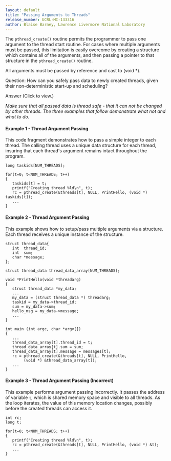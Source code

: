 ```yaml
---
layout: default
title: "Passing Arguments to Threads"
release_number: UCRL-MI-133316
author: Blaise Barney, Lawrence Livermore National Laboratory
---
```


The `pthread_create()` routine permits the programmer to pass one argument to the thread start routine. For cases where multiple arguments must be passed, this limitation is easily overcome by creating a structure which contains all of the arguments, and then passing a pointer to that structure in the `pthread_create()` routine.

All arguments must be passed by reference and cast to (void *).

Question: How can you safely pass data to newly created threads, given their non-deterministic start-up and scheduling? 


<detail>
  <summary>Answer (Click to view.)</summary>
  
  *Make sure that all passed data is thread safe - that it can not be changed by other threads.  The three examples that follow demonstrate what not and what to do.*
  
</detail>

####  Example 1 - Thread Argument Passing

This code fragment demonstrates how to pass a simple integer to each thread. The calling thread uses a unique data structure for each thread, insuring that each thread's argument remains intact throughout the program.

```
long taskids[NUM_THREADS];

for(t=0; t<NUM_THREADS; t++)
{
   taskids[t] = t;
   printf("Creating thread %ld\n", t);
   rc = pthread_create(&threads[t], NULL, PrintHello, (void *) taskids[t]);
   ...
}
```

####  Example 2 - Thread Argument Passing

This example shows how to setup/pass multiple arguments via a structure. Each thread receives a unique instance of the structure.

```
struct thread_data{
   int  thread_id;
   int  sum;
   char *message;
};

struct thread_data thread_data_array[NUM_THREADS];

void *PrintHello(void *threadarg)
{
   struct thread_data *my_data;
   ...
   my_data = (struct thread_data *) threadarg;
   taskid = my_data->thread_id;
   sum = my_data->sum;
   hello_msg = my_data->message;
   ...
}

int main (int argc, char *argv[])
{
   ...
   thread_data_array[t].thread_id = t;
   thread_data_array[t].sum = sum;
   thread_data_array[t].message = messages[t];
   rc = pthread_create(&threads[t], NULL, PrintHello, 
        (void *) &thread_data_array[t]);
   ...
}
```

#### Example 3 - Thread Argument Passing (Incorrect)

This example performs argument passing incorrectly. It passes the address of variable `t`, which is shared memory space and visible to all threads. As the loop iterates, the value of this memory location changes, possibly before the created threads can access it.

```
int rc;
long t;

for(t=0; t<NUM_THREADS; t++) 
{
   printf("Creating thread %ld\n", t);
   rc = pthread_create(&threads[t], NULL, PrintHello, (void *) &t);
   ...
}
```
